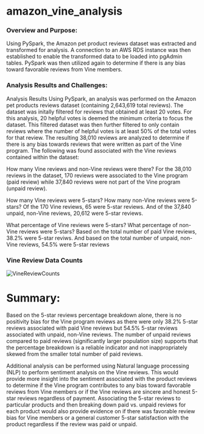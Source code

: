 # amazon_vine_analysis


### Overview and Purpose:
Using PySpark, the Amazon pet product reviews dataset was extracted and transformed for analysis. A connection to an AWS RDS instance was then established to enable the transformed data to be loaded into pgAdmin tables. PySpark was then utilized again to determine if there is any bias toward favorable reviews from Vine members.

### Analysis Results and Challenges:
Analysis Results
Using PySpark, an analysis was performed on the Amazon pet products reviews dataset (containing 2,643,619 total reviews). The dataset was initally filtered for reviews that obtained at least 20 votes. For this analysis, 20 helpful votes is deemed the minimum criteria to focus the dataset. This filtered dataset was then further filtered to only contain reviews where the number of helpful votes is at least 50% of the total votes for that review. The resulting 38,010 reviews are analyzed to determine if there is any bias towards reviews that were written as part of the Vine program. The following was found associated with the Vine reviews contained within the dataset:

How many Vine reviews and non-Vine reviews were there?
For the 38,010 reviews in the dataset, 170 reviews were associated to the Vine program (paid review) while 37,840 reviews were not part of the Vine program (unpaid review).

How many Vine reviews were 5-stars? How many non-Vine reviews were 5-stars?
Of the 170 Vine reviews, 65 were 5-star reviews. And of the 37,840 unpaid, non-Vine reviews, 20,612 were 5-star reviews.

What percentage of Vine reviews were 5-stars? What percentage of non-Vine reviews were 5-stars?
Based on the total number of paid Vine reviews, 38.2% were 5-star reviws. And based on the total number of unpaid, non-Vine reviews, 54.5% were 5-star reviews

### Vine Review Data Counts
![VineReviewCounts](https://user-images.githubusercontent.com/63277310/130376508-e8184791-7d9d-4562-ab22-8bcd55be6665.png)


# Summary:
Based on the 5-star reviews percentage breakdown alone, there is no positivity bias for the Vine program reviews as there were only 38.2% 5-star reviews associated with paid Vine reviews but 54.5% 5-star reviews associated with unpaid, non-Vine reviews. The number of unpaid reviews compared to paid reviews (significantly larger population size) supports that the percentage breakdown is a reliable indicator and not inappropriately skewed from the smaller total number of paid reviews.

Additional analysis can be performed using Natural language processing (NLP) to perform sentiment analysis on the Vine reviews. This would provide more insight into the sentiment associated with the product reviews to determine if the Vine program contributes to any bias toward favorable reviews from Vine members or if the Vine reviews are sincere and honest 5-star reviews regardless of payment. Associating the 5-star reviews to particular products and then breaking down paid vs. unpaid reviews for each product would also provide evidence on if there was favorable review bias for Vine members or a general customer 5-star satisfaction with the product regardless if the review was paid or unpaid.
